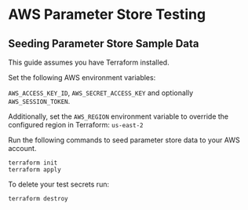 # AWS Parameter Store Testing

## Seeding Parameter Store Sample Data

This guide assumes you have Terraform installed.

Set the following AWS environment variables:

`AWS_ACCESS_KEY_ID`, `AWS_SECRET_ACCESS_KEY` and optionally `AWS_SESSION_TOKEN`.

Additionally, set the `AWS_REGION` environment variable to override the configured region in Terraform: `us-east-2`

Run the following commands to seed parameter store data to your AWS account.

```
terraform init
terraform apply
```

To delete your test secrets run:

`terraform destroy`
